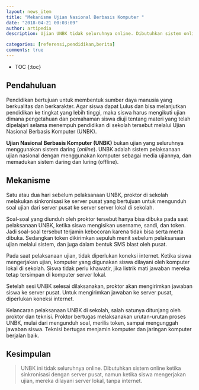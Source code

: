 ```yaml
---
layout: news_item
title: "Mekanisme Ujian Nasional Berbasis Komputer "
date: "2018-04-21 00:03:09"
author: artipedia
description: Ujian UNBK tidak seluruhnya online. Dibutuhkan sistem online ketika sinkronisasi dengan server pusat, namun ketika siswa mengerjakan ujian, mereka dilayani server lokal, tanpa internet.

categories: [referensi,pendidikan,berita]
comments: true
---
```


* TOC
{:toc}
## Pendahuluan
Pendidikan bertujuan untuk membentuk sumber daya manusia yang berkualitas dan berkarakter. Agar siswa dapat Lulus dan bisa melanjutkan pendidikan ke tingkat yang lebih tinggi, maka siswa harus mengikuti ujian dimana pengetahuan dan pemahaman siswa diuji tentang materi yang telah dipelajari selama menempuh pendidikan di sekolah tersebut melalui Ujian Nasional Berbasis Komputer (UNBK).

**Ujian Nasional Berbasis Komputer (UNBK)** bukan ujian yang seluruhnya menggunakan sistem daring (*online*). UNBK adalah sistem pelaksanaan ujian nasional dengan menggunakan komputer sebagai media ujiannya, dan memadukan sistem daring dan luring (offline).

## Mekanisme
Satu atau dua hari sebelum pelaksanaan UNBK, proktor di sekolah melakukan sinkronisasi ke server pusat yang bertujuan untuk mengunduh soal ujian dari server pusat ke server server lokal di sekolah.

Soal-soal yang diunduh oleh proktor tersebut hanya bisa dibuka pada saat pelaksanaan UNBK, ketika siswa mengisikan username, sandi, dan token. Jadi soal-soal tersebut terjamin kebocoran karena tidak bisa serta merta dibuka. Sedangkan token dikirimkan sepuluh menit sebelum pelaksanaan ujian melalui sistem, dan juga dalam bentuk SMS blast oleh pusat.

Pada saat pelaksanaan ujian, tidak diperlukan koneksi internet. Ketika siswa mengerjakan ujian, komputer yang digunakan siswa dilayani oleh komputer lokal di sekolah. Siswa tidak perlu khawatir, jika listrik mati jawaban mereka tetap tersimpan di komputer server lokal.

Setelah sesi UNBK selesai dilaksanakan, proktor akan mengirimkan jawaban siswa ke server pusat. Untuk mengirimkan jawaban ke server pusat, diperlukan koneksi internet.

Kelancaran pelaksanaan UNBK di sekolah, salah satunya ditunjang oleh proktor dan teknisi. Proktor bertugas melaksanakan urutan-urutan proses UNBK, mulai dari mengunduh soal, merilis token, sampai mengunggah jawaban siswa. Teknisi bertugas menjamin komputer dan jaringan komputer berjalan baik. 
## Kesimpulan 
> UNBK ini tidak seluruhnya online. Dibutuhkan sistem online ketika sinkronisasi dengan server pusat, namun ketika siswa mengerjakan ujian, mereka dilayani server lokal, tanpa internet.
